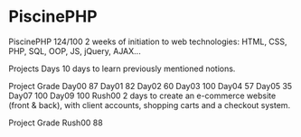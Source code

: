 # PiscinePHP

PiscinePHP 124/100
2 weeks of initiation to web technologies: HTML, CSS, PHP, SQL, OOP, JS, jQuery, AJAX...

Projects
Days
10 days to learn previously mentioned notions.

Project	Grade
Day00	87
Day01	82
Day02	60
Day03	100
Day04	57
Day05	35
Day07	100
Day09	100
Rush00
2 days to create an e-commerce website (front & back), with client accounts, shopping carts and a checkout system.

Project	Grade
Rush00	88
